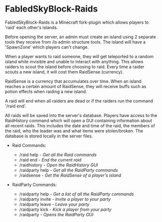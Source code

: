 # FabledSkyBlock-Raids

FabledSkyBlock-Raids is a Minecraft fork-plugin which allows players to 'raid' each other's islands.

Before opening the server, an admin must create an island using 2 separate tools they receive from /is admin structure tools. The island will have a 'SpawnZone' which
players can't change.

When a player wants to raid someone, they will get teleported to a random island while invisible and unable to interact with anything. This allows raiders to scout
the island before choosing to raid. Every time a raider scouts a new island, it will cost them RaidSense (currency).

RaidSense is a currency that accumulates over time. When an island reaches a certain amount of RaidSense, they will receive buffs such as potion effects when raiding a new island.

A raid will end when all raiders are dead or if the raiders run the command '/raid end'.

All raids will be saved into the server's database. Players have access to the RaidHistory command which will open a GUI containing information about all recent raids.
This includes the date and time of the raid, the members of the raid, who the leader was and what items were stolen/broken.
The database is stored locally in the server files.

- Raid Commands: 
  - /raid help - _Get all the Raid commands_
  - /raid end - _End the current raid_
  - /raidhistory - _Open the RaidHistory GUI_
  - /raidparty help - _Get all the RaidParty commands_
  - /raidsense <player> - _Get the RaidSense of a player's island_

- RaidParty Commands:
  - /raidparty help - _Get a list of all the RaidParty commands_
  - /raidparty invite <player> - _Invite a player to your party_
  - /raidparty leave - _Leave your party_
  - /raidparty kick <player> - _Kick a player from your party_
  - /raidparty - _Opens the RaidParty GUI_
